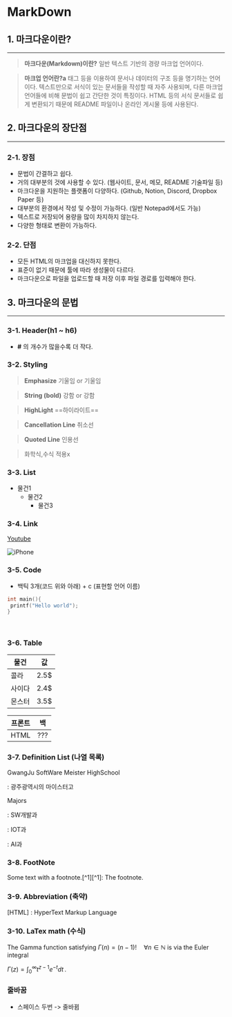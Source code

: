 # MarkDown

## 1. 마크다운이란?

---

> **마크다운(Markdown)이란?**
> 일반 텍스트 기반의 경량 마크업 언어이다.

> **마크업 언어란?a**
> 태그 등을 이용하여 문서나 데이터의 구조 등을 명기하는 언어이다. 텍스트만으로 서식이 있는 문서들을 작성할 때 자주 사용되며, 다른 마크업 언어들에 비해 문법이 쉽고 간단한 것이 특징이다. HTML 등의 서식 문서들로 쉽게 변환되기 때문에 README 파일이나 온라인 게시물 등에 사용된다.

## 2. 마크다운의 장단점

---

### 2-1. 장점

- 문법이 간결하고 쉽다.
- 거의 대부분의 것에 사용할 수 있다. (웹사이트, 문서, 메모, README 기술파일 등)
- 마크다운을 지원하는 플랫폼이 다양하다. (Github, Notion, Discord, Dropbox Paper 등)
- 대부분의 환경에서 작성 및 수정이 가능하다. (일반 Notepad에서도 가능)
- 텍스트로 저장되어 용량을 많이 차지하지 않는다.
- 다양한 형태로 변환이 가능하다.

### 2-2. 단점

- 모든 HTML의 마크업을 대신하지 못한다.
- 표준이 없기 때문에 툴에 따라 생성물이 다르다.
- 마크다운으로 파일을 업로드할 때 저장 이후 파일 경로를 입력해야 한다.

## 3. 마크다운의 문법

---

### 3-1. Header(h1 ~ h6)

- **#** 의 개수가 많을수록 더 작다.

### 3-2. Styling

> **Emphasize**
> 기울임 or 기울임

> **String (bold)**
> 강함 or 강함

> **HighLight**
> ==하이라이트==

> **Cancellation Line**
> 취소선

> **Quoted Line**
> 인용선

> 화학식,수식 적용x

### 3-3. List

- 물건1
  - 물건2
    - 물건3

### 3-4. Link

[Youtube](https://www.youtube.com/watch?v=_nRDC4F0Q6U)

![iPhone](https://image.edaily.co.kr/images/Photo/files/NP/S/2024/09/PS24091000240.jpg)

### 3-5. Code

- 백틱 3개(코드 위와 아래) + c (표현할 언어 이름)

```c
int main(){
 printf("Hello world");
}
```

<br>

### 3-6. Table

| 물건   | 값   |
| ------ | ---- |
| 콜라   | 2.5$ |
| 사이다 | 2.4$ |
| 몬스터 | 3.5$ |

| 프론트 | 백  |
| ------ | --- |
| HTML   | ??? |

### 3-7. Definition List (나열 목록) <x>

GwangJu SoftWare Meister HighSchool

: 광주광역시의 마이스터고

Majors

: SW개발과

: IOT과

: AI과

### 3-8. FootNote <x>

Some text with a footnote.[^1][^1]: The footnote.

### 3-9. Abbreviation (축약) <x>

[HTML] : HyperText Markup Language

### 3-10. LaTex math (수식)

The Gamma function satisfying $\Gamma(n) = (n-1)!\quad\forall
n\in\mathbb N$ is via the Euler integral

$\Gamma(z) = \int_0^\infty t^{z-1}e^{-t}dt\,.$

### 줄바꿈

- 스페이스 두번 -> 줄바뀜

